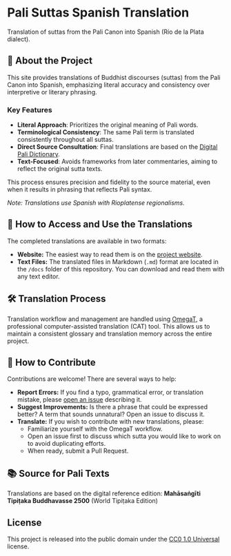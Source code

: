 # Pali Suttas Spanish Translation
Translation of suttas from the Pali Canon into Spanish (Río de la Plata dialect).

## 📖 About the Project

This site provides translations of Buddhist discourses (suttas) from the Pali Canon into Spanish, emphasizing literal accuracy and consistency over interpretive or literary phrasing.

### Key Features

- **Literal Approach**: Prioritizes the original meaning of Pali words.
- **Terminological Consistency**: The same Pali term is translated consistently throughout all suttas.
- **Direct Source Consultation**: Final translations are based on the [Digital Pali Dictionary](https://dpdict.net/).
- **Text-Focused**: Avoids frameworks from later commentaries, aiming to reflect the original sutta texts.

This process ensures precision and fidelity to the source material, even when it results in phrasing that reflects Pali syntax.

*Note: Translations use Spanish with Rioplatense regionalisms.*

## 🚀 How to Access and Use the Translations

The completed translations are available in two formats:
- **Website:** The easiest way to read them is on the [project website](https://mjaviem.github.io/suttas-spanish/).
- **Text Files:** The translated files in Markdown (`.md`) format are located in the `/docs` folder of this repository. You can download and read them with any text editor.

## 🛠 Translation Process

Translation workflow and management are handled using [OmegaT](https://omegat.org/), a professional computer-assisted translation (CAT) tool. This allows us to maintain a consistent glossary and translation memory across the entire project.

## 🤝 How to Contribute

Contributions are welcome! There are several ways to help:

- **Report Errors:** If you find a typo, grammatical error, or translation mistake, please [open an issue](https://github.com/mjaviem/suttas-spanish/issues/new/choose) describing it.
- **Suggest Improvements:** Is there a phrase that could be expressed better? A term that sounds unnatural? Open an issue to discuss it.
- **Translate:** If you wish to contribute with new translations, please:
  - Familiarize yourself with the OmegaT workflow.
  - Open an issue first to discuss which sutta you would like to work on to avoid duplicating efforts.
  - When ready, submit a Pull Request.

## 📚 Source for Pali Texts

Translations are based on the digital reference edition:
**Mahāsaṅgīti Tipiṭaka Buddhavasse 2500** (World Tipiṭaka Edition)

## License
This project is released into the public domain under the [CC0 1.0 Universal](LICENSE) license.
